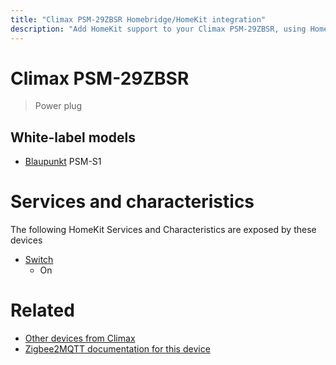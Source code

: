 ```yaml
---
title: "Climax PSM-29ZBSR Homebridge/HomeKit integration"
description: "Add HomeKit support to your Climax PSM-29ZBSR, using Homebridge, Zigbee2MQTT and homebridge-z2m."
---
```

<!---
This file has been GENERATED using src/docgen/docgen.ts
DO NOT EDIT THIS FILE MANUALLY!
-->
# Climax PSM-29ZBSR
> Power plug


## White-label models
* [Blaupunkt](../index.md#blaupunkt) PSM-S1

# Services and characteristics
The following HomeKit Services and Characteristics are exposed by
these devices

* [Switch](../../switch.md)
  * On


# Related
* [Other devices from Climax](../index.md#climax)
* [Zigbee2MQTT documentation for this device](https://www.zigbee2mqtt.io/devices/PSM-29ZBSR.html)